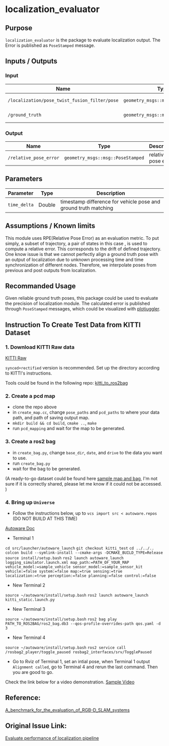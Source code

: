 # localization_evaluator

## Purpose

`localization_evaluator` is the package to evaluate localization output. The Error is published as `PoseStamped` message.

## Inputs / Outputs

### Input

| Name                                          | Type                              | Description       |
| --------------------------------------------- | --------------------------------- | ----------------- |
| `/localization/pose_twist_fusion_filter/pose` | `geometry_msgs::msg::PoseStamped` | pose from vehicle |
| `/ground_truth`                               | `geometry_msgs::msg::PoseStamped` | ground truth pose |

### Output

| Name                   | Type                              | Description         |
| ---------------------- | --------------------------------- | ------------------- |
| `/relative_pose_error` | `geometry_msgs::msg::PoseStamped` | relative pose error |

## Parameters

| Parameter    | Type   | Description                                                     |
| ------------ | ------ | --------------------------------------------------------------- |
| `time_delta` | Double | timestamp difference for vehicle pose and ground truth matching |

## Assumptions / Known limits

This module uses RPE(Relative Pose Error) as an evaluation metric. To put simply, a subset of trajectory, a pair of states in this case , is used to compute a relative error. This corresponds to the drift of defined trajectory. One know issue is that we cannot perfectly align a ground truth pose with an output of localization due to unknown processing time and time synchronization of different nodes. Therefore, we interpolate poses from previous and post outputs from localization.

## Recommanded Usage

Given reliable ground truth poses, this package could be used to evaluate the precision of localization module. The calculated error is published through `PoseStamped` messages, which could be visualized with [plotjuggler](https://www.plotjuggler.io/). 

## Instruction To Create Test Data from KITTI Dataset

### 1. Download KITTI Raw data

[KITTI Raw](http://www.cvlibs.net/datasets/kitti/raw_data.php)

`synced+rectified` version is recommended. Set up the directory according to KITTI's instructions.

Tools could be found in the following repo:
[kitti_to_ros2bag](https://github.com/angry-crab/kitti_to_ros2bag)

### 2. Create a pcd map

 - clone the repo above
 - in `create_map.cc`, change `pose_paths` and `pcd_paths` to where your data path, and path of saving output map. 
 - `mkdir build && cd build`, `cmake ..`, `make`
 - run `pcd_mapping` and wait for the map to be generated. 

### 3. Create a ros2 bag

 - in `create_bag.py`, change `base_dir`, `date`, and `drive` to the data you want to use.
 - run `create_bag.py`
 - wait for the bag to be generated.

(A ready-to-go dataset could be found here [sample map and bag](https://drive.google.com/file/d/1hTePvUZ1_tTOefex4UgZqjdibGARjDtr/view?usp=sharing), I'm not sure if it is correctly shared, please let me know if it could not be accessed. )

### 4. Bring up `Universe`

- Follow the instructions below, up to `vcs import src < autoware.repos` (DO NOT BUILD AT THIS TIME) 

[Autoware Doc](https://autowarefoundation.github.io/autoware-documentation/main/installation/autoware/docker-installation/)

- Terminal 1

`cd src/launcher/autoware_launch`
`git checkout kitti_test`
`cd ../../..`
`colcon build --symlink-install --cmake-args -DCMAKE_BUILD_TYPE=Release`
`source install/setup.bash`
`ros2 launch autoware_launch logging_simulator.launch.xml map_path:=PATH_OF_YOUR_MAP vehicle_model:=sample_vehicle sensor_model:=sample_sensor_kit vehicle:=false system:=false map:=true sensing:=true localization:=true perception:=false planning:=false control:=false`

- New Terminal 2

`source ~/autoware/install/setup.bash`
`ros2 launch autoware_launch kitti_static.launch.py`

- New Terminal 3

`source ~/autoware/install/setup.bash`
`ros2 bag play PATH_TO_ROS2BAG/ros2_bag.db3 --qos-profile-overrides-path qos.yaml -d 3`

- New Terminal 4

`source ~/autoware/install/setup.bash`
`ros2 service call /rosbag2_player/toggle_paused rosbag2_interfaces/srv/TogglePaused`

- Go to Rviz of Terminal 1, set an intial pose, when Terminal 1 output `Alignment called`, go to Terminal 4 and rerun the last command. Then you are good to go. 

 Check the link below for a video demonstration. [Sample Video](https://github.com/orgs/autowarefoundation/discussions/334)


## Reference:
[A_benchmark_for_the_evaluation_of_RGB-D_SLAM_systems](https://www.researchgate.net/publication/261353760_A_benchmark_for_the_evaluation_of_RGB-D_SLAM_systems)

## Original Issue Link:
[Evaluate performance of localization pipeline](https://github.com/autowarefoundation/autoware.universe/issues/602)